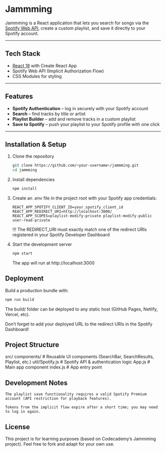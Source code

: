 # Jammming 

Jammming is a React application that lets you search for songs via the [Spotify Web API](https://developer.spotify.com/documentation/web-api/), create a custom playlist, and save it directly to your Spotify account.

---

## Tech Stack
- [React 18](https://react.dev/) with Create React App
- Spotify Web API (Implicit Authorization Flow)
- CSS Modules for styling

---

## Features
- **Spotify Authentication** – log in securely with your Spotify account  
- **Search** – find tracks by title or artist  
- **Playlist Builder** – add and remove tracks in a custom playlist  
- **Save to Spotify** – push your playlist to your Spotify profile with one click  

---

## Installation & Setup

1. Clone the repository
   ```bash
   git clone https://github.com/<your-username>/jammming.git
   cd jammming
   ```

2. Install dependencies
    ```bash
    npm install
    ```

3. Create an .env file in the project root with your Spotify app credentials:
    ```env
    REACT_APP_SPOTIFY_CLIENT_ID=your_spotify_client_id
    REACT_APP_REDIRECT_URI=http://localhost:3000/
    REACT_APP_SCOPES=playlist-modify-private playlist-modify-public user-read-private
    ```
    !!! The REDIRECT_URI must exactly match one of the redirect URIs registered in your Spotify Developer Dashboard


4. Start the development server
    ```bash
    npm start
    ```

    The app will run at http://localhost:3000


## Deployment

Build a production bundle with:

```bash
npm run build
```

The build/ folder can be deployed to any static host (GitHub Pages, Netlify, Vercel, etc).

Don’t forget to add your deployed URL to the redirect URIs in the Spotify Dashboard!

## Project Structure

src/
  components/      # Reusable UI components (SearchBar, SearchResults, Playlist, etc.)
  util/Spotify.js  # Spotify API & authentication logic
  App.js           # Main app component
  index.js         # App entry point


## Development Notes

    The playlist save functionality requires a valid Spotify Premium account (API restriction for playback features).

    Tokens from the implicit flow expire after a short time; you may need to log in again.

## License

This project is for learning purposes (based on Codecademy’s Jammming project).
Feel free to fork and adapt for your own use.
